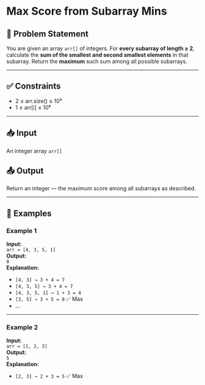 # Max Score from Subarray Mins

## 🧩 Problem Statement

You are given an array `arr[]` of integers. For **every subarray of length ≥ 2**, calculate the **sum of the smallest and second smallest elements** in that subarray. Return the **maximum** such sum among all possible subarrays.

---

## ✅ Constraints

- 2 ≤ arr.size() ≤ 10⁵  
- 1 ≤ arr[i] ≤ 10⁶

---

## 📥 Input

An integer array `arr[]`

## 📤 Output

Return an integer — the maximum score among all subarrays as described.

---

## 🧪 Examples

### Example 1
**Input:**  
`arr = [4, 3, 5, 1]`  
**Output:**  
`8`  
**Explanation:**
- `[4, 3] → 3 + 4 = 7`
- `[4, 3, 5] → 3 + 4 = 7`
- `[4, 3, 5, 1] → 1 + 3 = 4`
- `[3, 5] → 3 + 5 = 8` ✅ Max
- ...

---

### Example 2
**Input:**  
`arr = [1, 2, 3]`  
**Output:**  
`5`  
**Explanation:**
- `[2, 3] → 2 + 3 = 5` ✅ Max
